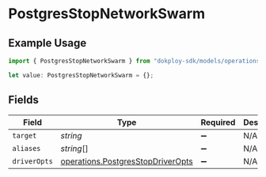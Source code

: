 # PostgresStopNetworkSwarm

## Example Usage

```typescript
import { PostgresStopNetworkSwarm } from "dokploy-sdk/models/operations";

let value: PostgresStopNetworkSwarm = {};
```

## Fields

| Field                                                                                  | Type                                                                                   | Required                                                                               | Description                                                                            |
| -------------------------------------------------------------------------------------- | -------------------------------------------------------------------------------------- | -------------------------------------------------------------------------------------- | -------------------------------------------------------------------------------------- |
| `target`                                                                               | *string*                                                                               | :heavy_minus_sign:                                                                     | N/A                                                                                    |
| `aliases`                                                                              | *string*[]                                                                             | :heavy_minus_sign:                                                                     | N/A                                                                                    |
| `driverOpts`                                                                           | [operations.PostgresStopDriverOpts](../../models/operations/postgresstopdriveropts.md) | :heavy_minus_sign:                                                                     | N/A                                                                                    |